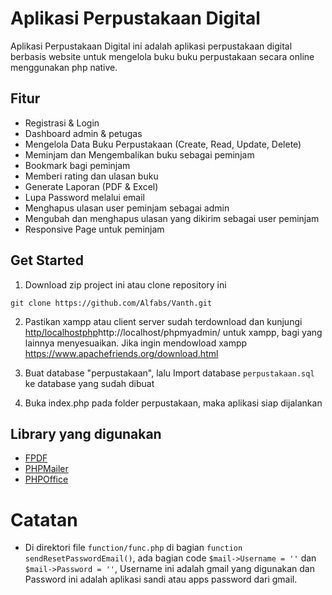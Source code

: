 # Aplikasi Perpustakaan Digital

Aplikasi Perpustakaan Digital ini adalah aplikasi perpustakaan digital berbasis website untuk mengelola buku buku perpustakaan secara online menggunakan php native.

## Fitur

- Registrasi & Login
- Dashboard admin & petugas
- Mengelola Data Buku Perpustakaan (Create, Read, Update, Delete)
- Meminjam dan Mengembalikan buku sebagai peminjam
- Bookmark bagi peminjam
- Memberi rating dan ulasan buku
- Generate Laporan (PDF & Excel)
- Lupa Password melalui email
- Menghapus ulasan user peminjam sebagai admin
- Mengubah dan menghapus ulasan yang dikirim sebagai user peminjam
- Responsive Page untuk peminjam


## Get Started

1. Download zip project ini atau clone repository ini
```
git clone https://github.com/Alfabs/Vanth.git
```

2. Pastikan xampp atau client server sudah terdownload dan kunjungi [http/localhostphp](http://localhost/phpmyadmin/)http://localhost/phpmyadmin/ untuk xampp, bagi yang lainnya menyesuaikan. Jika ingin mendowload xampp https://www.apachefriends.org/download.html
   
3. Buat database "perpustakaan", lalu Import database `perpustakaan.sql` ke database yang sudah dibuat
   
4. Buka index.php pada folder perpustakaan, maka aplikasi siap dijalankan

## Library yang digunakan

- [FPDF](https://github.com/Setasign/FPDF)
- [PHPMailer](https://github.com/PHPMailer/PHPMailer)
- [PHPOffice](https://github.com/PHPOffice/PhpSpreadsheet)

# Catatan

- Di direktori file `function/func.php` di bagian `function sendResetPasswordEmail()`, ada bagian code 
  `$mail->Username = ''` dan `$mail->Password = ''`, Username ini adalah gmail yang digunakan dan Password ini adalah aplikasi sandi atau apps password dari gmail.

